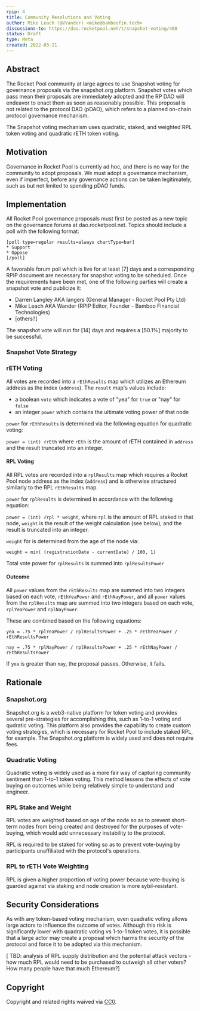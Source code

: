 ```yaml
---
rpip: 4
title: Community Resolutions and Voting
author: Mike Leach (@VVander) <mike@bamboofin.tech>
discussions-to: https://dao.rocketpool.net/t/snapshot-voting/400
status: Draft
type: Meta
created: 2022-03-21
---
```


## Abstract
The Rocket Pool community at large agrees to use Snapshot voting for governance proposals via the snapshot.org platform. Snapshot votes which pass mean their proposals are immediately adopted and the RP DAO will endeavor to enact them as soon as reasonably possible. This proposal is not related to the protocol DAO (pDAO), which refers to a planned on-chain protocol governance mechanism.

The Snapshot voting mechanism uses quadratic, staked, and weighted RPL token voting and quadratic rETH token voting.

## Motivation
Governance in Rocket Pool is currently ad hoc, and there is no way for the community to adopt proposals. We must adopt a governance mechanism, even if imperfect, before any governance actions can be taken legitimately, such as but not limited to spending pDAO funds.

## Implementation
  
All Rocket Pool governance proposals must first be posted as a new topic on the governance forums at dao.rocketpool.net. Topics should include a poll with the following format:

```
[poll type=regular results=always chartType=bar]
* Support
* Oppose
[/poll]
```

A favorable forum poll which is live for at least [7] days and a corresponding RPIP document are necessary for snapshot voting to be scheduled. Once the requirements have been met, one of the following parties will create a snapshot vote and publicize it:

- Darren Langley AKA langers (General Manager - Rocket Pool Pty Ltd)
- Mike Leach AKA Wander (RPIP Editor, Founder - Bamboo Financial Technologies)
- [others?]

The snapshot vote will run for [14] days and requires a [50.1%] majority to be successful.

### Snapshot Vote Strategy

### rETH Voting

All votes are recorded into a `rEthResults` map which utilizes an Ethereum address as the index (`address`). The `result` map's values include:
- a boolean `vote` which indicates a vote of "yea" for `true` or "nay" for `false`
- an integer `power` which contains the ultimate voting power of that node

`power` for `rEthResults` is determined via the following equation for quadratic voting:

`power = (int) √rEth` where `rEth` is the amount of rETH contained in `address` and the result truncated into an integer.

#### RPL Voting 

All RPL votes are recorded into a `rplResults` map which requires a Rocket Pool node address as the index (`address`) and is otherwise structured similarly to the RPL `rEthResults` map.

`power` for `rplResults` is determined in accordance with the following equation: 

`power = (int) √rpl * weight`, where `rpl` is the amount of RPL staked in that node, `weight` is the result of the weight calculation (see below), and the result is truncated into an integer.

`weight` for is determined from the age of the node via:

`weight = min( (registrationDate - currentDate) / 100, 1)`

Total vote power for `rplResults` is summed into `rplResultsPower`

#### Outcome

All `power` values from the `rEthResults` map are summed into two integers based on each vote, `rEthYeaPower` and `rEthNayPower`, and all `power` values from the `rplResults` map are summed into two integers based on each vote, `rplYeaPower` and `rplNayPower`.

These are combined based on the following equations:

`yea = .75 * rplYeaPower / rplResultsPower + .25 * rEthYeaPower / rEthResultsPower`

`nay = .75 * rplNayPower / rplResultsPower + .25 * rEthNayPower / rEthResultsPower`

If `yea` is greater than `nay`, the proposal passes. Otherwise, it fails.

## Rationale

### Snapshot.org

Snapshot.org is a web3-native platform for token voting and provides several pre-strategies for accomplishing this, such as 1-to-1 voting and qudratic voting. This platform also provides the capability to create custom voting strategies, which is necessary for Rocket Pool to include staked RPL, for example. The Snapshot.org platform is widely used and does not require fees.

### Quadratic Voting

Quadratic voting is widely used as a more fair way of capturing community sentiment than 1-to-1 token voting. This method lessens the effects of vote buying on outcomes while being relatively simple to understand and engineer. 

### RPL Stake and Weight

RPL votes are weighted based on age of the node so as to prevent short-term nodes from being created and destroyed for the purposes of vote-buying, which would add unnecessary instability to the protocol.

RPL is required to be staked for voting so as to prevent vote-buying by participants unaffiliated with the protocol's operations. 

### RPL to rETH Vote Weighting

RPL is given a higher proportion of voting power because vote-buying is guarded against via staking and node creation is more sybil-resistant.

## Security Considerations

As with any token-based voting mechanism, even quadratic voting allows large actors to influence the outcome of votes. Although this risk is significantly lower with quadratic voting vs 1-to-1 token votes, it is possible that a large actor may create a proposal which harms the security of the protocol and force it to be adopted via this mechanism.

[ TBD: analysis of RPL supply distribution and the potential attack vectors - how much RPL would need to be purchased to outweigh all other voters? How many people have that much Ethereum?]

## Copyright
Copyright and related rights waived via [CC0](https://creativecommons.org/publicdomain/zero/1.0/).
